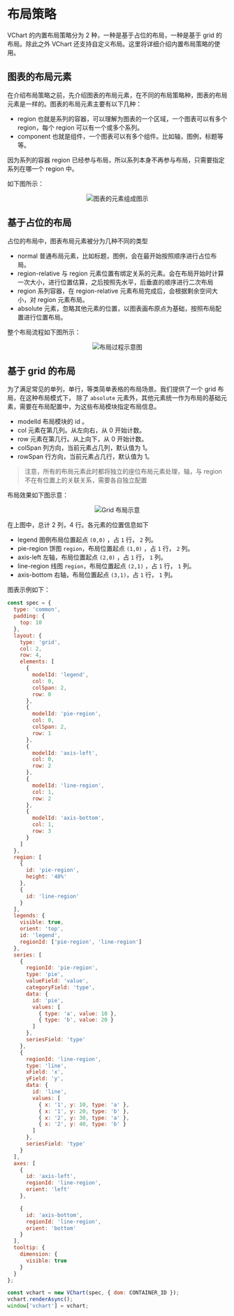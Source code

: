 # 布局策略

VChart 的内置布局策略分为 2 种，一种是基于占位的布局，一种是基于 grid 的布局。除此之外 VChart 还支持自定义布局。这里将详细介绍内置布局策略的使用。

## 图表的布局元素

在介绍布局策略之前，先介绍图表的布局元素，在不同的布局策略种，图表的布局元素是一样的。图表的布局元素主要有以下几种：

- region 也就是系列的容器，可以理解为图表的一个区域，一个图表可以有多个 region，每个 region 可以有一个或多个系列。
- component 也就是组件，一个图表可以有多个组件。比如轴，图例，标题等等。

因为系列的容器 region 已经参与布局，所以系列本身不再参与布局，只需要指定系列在哪一个 region 中。

如下图所示：

<div style="text-align: center;">
  <img src="https://lf9-dp-fe-cms-tos.byteorg.com/obj/bit-cloud/03421afda76ced0240204bf00.png" alt="图表的元素组成图示">
</div>

## 基于占位的布局

占位的布局中，图表布局元素被分为几种不同的类型

- normal 普通布局元素，比如标题，图例，会在最开始按照顺序进行占位布局。
- region-relative 与 region 元素位置有绑定关系的元素。会在布局开始时计算一次大小，进行位置估算，之后按照先水平，后垂直的顺序进行二次布局
- region 系列容器，在 region-relative 元素布局完成后，会根据剩余空间大小，对 region 元素布局。
- absolute 元素，忽略其他元素的位置，以图表画布原点为基础，按照布局配置进行位置布局。

整个布局流程如下图所示：

<div style="text-align: center;">
  <img src="https://lf9-dp-fe-cms-tos.byteorg.com/obj/bit-cloud/a222eb3ecfe32db85220dda0c.gif" alt="布局过程示意图">
</div>

## 基于 grid 的布局

为了满足常见的单列，单行，等类简单表格的布局场景。我们提供了一个 grid 布局，在这种布局模式下， 除了 `absolute` 元素外，其他元素统一作为布局的基础元素，需要在布局配置中，为这些布局模块指定布局信息。

- modelId 布局模块的 id 。
- col 元素在第几列。从左向右，从 0 开始计数。
- row 元素在第几行。从上向下，从 0 开始计数。
- colSpan 列方向，当前元素占几列，默认值为 1。
- rowSpan 行方向，当前元素占几行，默认值为 1。

> 注意，所有的布局元素此时都将独立的座位布局元素处理，轴，与 region 不在有位置上的关联关系，需要各自独立配置

布局效果如下图示意：

<div style="text-align: center;">
  <img src="https://lf9-dp-fe-cms-tos.byteorg.com/obj/bit-cloud/03421afda76ced0240204bf08.png" alt="Grid 布局示意">
</div>

在上图中，总计 2 列，4 行。各元素的位置信息如下

- legend 图例布局位置起点 `(0,0)` ，占 `1` 行， `2` 列。
- pie-region 饼图 `region`，布局位置起点 `(1,0)` ，占 `1` 行， `2` 列。
- axis-left 左轴，布局位置起点 `(2,0)` ，占 `1` 行， `1` 列。
- line-region 线图 `region`，布局位置起点 `(2,1)` ，占 `1` 行， `1` 列。
- axis-bottom 右轴，布局位置起点 `(3,1)`，占 `1` 行， `1` 列。

图表示例如下：

```javascript livedemo
const spec = {
  type: 'common',
  padding: {
    top: 10
  },
  layout: {
    type: 'grid',
    col: 2,
    row: 4,
    elements: [
      {
        modelId: 'legend',
        col: 0,
        colSpan: 2,
        row: 0
      },
      {
        modelId: 'pie-region',
        col: 0,
        colSpan: 2,
        row: 1
      },
      {
        modelId: 'axis-left',
        col: 0,
        row: 2
      },
      {
        modelId: 'line-region',
        col: 1,
        row: 2
      },
      {
        modelId: 'axis-bottom',
        col: 1,
        row: 3
      }
    ]
  },
  region: [
    {
      id: 'pie-region',
      height: '40%'
    },
    {
      id: 'line-region'
    }
  ],
  legends: {
    visible: true,
    orient: 'top',
    id: 'legend',
    regionId: ['pie-region', 'line-region']
  },
  series: [
    {
      regionId: 'pie-region',
      type: 'pie',
      valueField: 'value',
      categoryField: 'type',
      data: {
        id: 'pie',
        values: [
          { type: 'a', value: 10 },
          { type: 'b', value: 20 }
        ]
      },
      seriesField: 'type'
    },
    {
      regionId: 'line-region',
      type: 'line',
      xField: 'x',
      yField: 'y',
      data: {
        id: 'line',
        values: [
          { x: '1', y: 10, type: 'a' },
          { x: '1', y: 20, type: 'b' },
          { x: '2', y: 30, type: 'a' },
          { x: '2', y: 40, type: 'b' }
        ]
      },
      seriesField: 'type'
    }
  ],
  axes: [
    {
      id: 'axis-left',
      regionId: 'line-region',
      orient: 'left'
    },

    {
      id: 'axis-bottom',
      regionId: 'line-region',
      orient: 'bottom'
    }
  ],
  tooltip: {
    dimension: {
      visible: true
    }
  }
};

const vchart = new VChart(spec, { dom: CONTAINER_ID });
vchart.renderAsync();
window['vchart'] = vchart;
```
